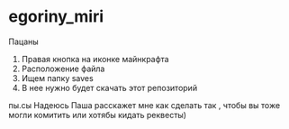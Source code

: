 # egoriny_miri
Пацаны
1) Правая кнопка на иконке майнкрафта
2) Расположение файла
3) Ищем папку saves
4) В нее нужно будет скачать этот репозиторий

пы.сы Надеюсь Паша расскажет мне как сделать так , чтобы вы тоже могли комитить или хотябы кидать реквесты)
